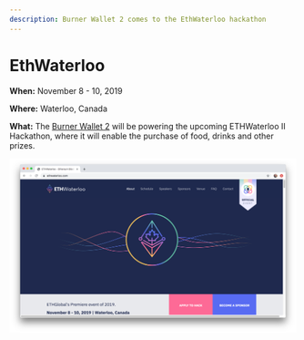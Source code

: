 ```yaml
---
description: Burner Wallet 2 comes to the EthWaterloo hackathon
---
```


# EthWaterloo

**When:** November 8 - 10, 2019

**Where:** Waterloo, Canada

**What:** The [Burner Wallet 2](../../../for-users/wallets/burner-wallet-2.md) will be powering the upcoming ETHWaterloo II Hackathon, where it will enable the purchase of food, drinks and other prizes.

![The Burner Wallet 2 running on the  xDai chain will be used to power vendor sales at EthWaterloo](../../../.gitbook/assets/eth_waterloo.png)

